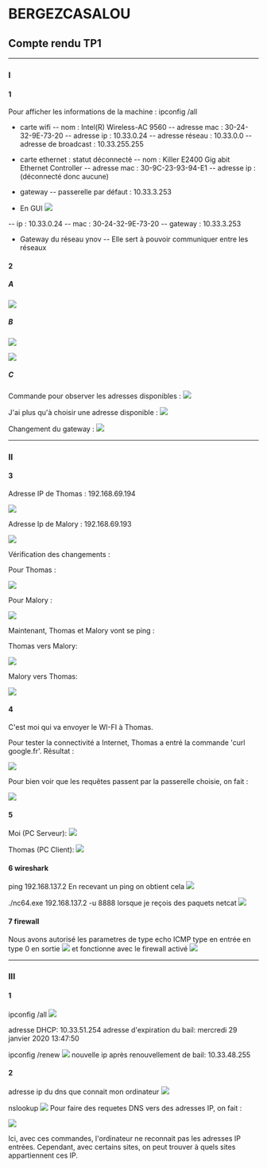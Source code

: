 # BERGEZCASALOU
## Compte rendu TP1
---
### I 
#### 1

Pour afficher les informations de la machine : ipconfig /all

- carte wifi
-- nom : Intel(R) Wireless-AC 9560
-- adresse mac : 30-24-32-9E-73-20
-- adresse ip : 10.33.0.24
-- adresse réseau : 10.33.0.0
-- adresse de broadcast : 10.33.255.255

- carte ethernet : statut déconnecté
-- nom : Killer E2400 Gig abit Ethernet Controller
-- adresse mac : 30-9C-23-93-94-E1
-- adresse ip : (déconnecté donc aucune)

- gateway
-- passerelle par défaut : 10.33.3.253

- En GUI
![](https://i.imgur.com/6P6cGkF.png)

-- ip : 10.33.0.24
-- mac : 30-24-32-9E-73-20
-- gateway : 10.33.3.253

- Gateway du réseau ynov
-- Elle sert à pouvoir communiquer entre les réseaux

#### 2 
##### A
![](https://i.imgur.com/rxt37uD.png)

##### B

![](https://i.imgur.com/SR3RbgD.png)

![](https://i.imgur.com/1VOHVpI.png)

##### C
Commande pour observer les adresses disponibles :
![](https://i.imgur.com/5hTdmAa.png)

J'ai plus qu'à choisir une adresse disponible :
![](https://i.imgur.com/ATHhZ6i.png)

Changement du gateway :
![](https://i.imgur.com/rxt37uD.png)

---
### II




#### 3

Adresse IP de Thomas : 192.168.69.194

![](https://i.imgur.com/ilyEvEn.png)

Adresse Ip de Malory : 192.168.69.193

![](https://i.imgur.com/uotebla.png)

Vérification des changements : 

Pour Thomas : 

![](https://i.imgur.com/M7bF7Tw.png)

Pour Malory : 

![](https://i.imgur.com/jzrxt0n.png)

Maintenant, Thomas et Malory vont se ping : 

Thomas vers Malory:

![](https://i.imgur.com/r1zC71q.png)

Malory vers Thomas:

![](https://i.imgur.com/YT3H1Su.png)

#### 4

C'est moi qui va envoyer le WI-FI à Thomas.

Pour tester la connectivité a Internet, Thomas a entré la commande 'curl google.fr'.
Résultat : 

![](https://i.imgur.com/G8KzmPK.png)

Pour bien voir que les requêtes passent par la passerelle choisie, on fait : 

![](https://i.imgur.com/9yidNOW.png)

#### 5
Moi (PC Serveur):
![](https://i.imgur.com/38EAKho.png)

Thomas (PC Client):
![](https://i.imgur.com/CtK1Eut.png)
#### 6 wireshark
ping 192.168.137.2
En recevant un ping on obtient cela
![](https://i.imgur.com/XJ6ij9H.png)

./nc64.exe 192.168.137.2 -u 8888
lorsque je reçois des paquets netcat
![](https://i.imgur.com/MFut4r5.png)


#### 7 firewall
Nous avons autorisé les parametres de type echo ICMP type  en entrée en type 0 en sortie
![](https://i.imgur.com/FpEH7VT.png)
et fonctionne avec le firewall activé 
![](https://i.imgur.com/jCsL7gV.png)





---
### III

#### 1

ipconfig /all
![](https://i.imgur.com/CjhAtYQ.png)

adresse DHCP: 10.33.51.254
adresse d'expiration du bail: mercredi 29 janvier 2020 13:47:50

ipconfig /renew
![](https://i.imgur.com/g3ph3D5.png)
nouvelle ip après renouvellement de bail: 10.33.48.255

#### 2

adresse ip du dns que connait mon ordinateur
![](https://i.imgur.com/wsYGbwb.png)

nslookup
![](https://i.imgur.com/fSDFvAu.png)
Pour faire des requetes DNS vers des adresses IP, on fait : 

![](https://i.imgur.com/jy2Lh7b.png)

Ici, avec ces commandes, l'ordinateur ne reconnait pas les adresses IP entrées.
Cependant, avec certains sites, on peut trouver à quels sites appartiennent ces IP.

